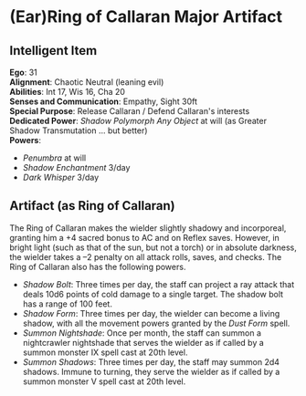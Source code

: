 # (Ear)Ring of Callaran Major Artifact 

## Intelligent Item 

**Ego**: 31 \
**Alignment**: Chaotic Neutral (leaning evil) \
**Abilities**: Int 17, Wis 16, Cha 20 \
**Senses and Communication**: Empathy, Sight 30ft \
**Special Purpose**: Release Callaran / Defend Callaran's interests  \
**Dedicated Power**: *Shadow Polymorph Any Object* at will (as Greater Shadow Transmutation ... but better) \
**Powers**: 
- *Penumbra* at will
- *Shadow Enchantment* 3/day
- *Dark Whisper* 3/day


## Artifact (as Ring of Callaran)

The Ring of Callaran makes the wielder slightly shadowy and incorporeal, granting him a +4 sacred bonus to AC and on Reflex saves. However, in bright light (such as that of the sun, but not a torch) or in absolute darkness, the wielder takes a –2 penalty on all attack rolls, saves, and checks. The Ring of Callaran also has the following powers.

- *Shadow Bolt*: Three times per day, the staff can project a ray attack that deals 10d6 points of cold damage to a single target. The shadow bolt has a range of 100 feet.
- *Shadow Form*: Three times per day, the wielder can become a living shadow, with all the movement powers granted by the *Dust Form* spell.
- *Summon Nightshade*: Once per month, the staff can summon a nightcrawler nightshade that serves the wielder as if called by a summon monster IX spell cast at 20th level.
- *Summon Shadows*: Three times per day, the staff may summon 2d4 shadows. Immune to turning, they serve the wielder as if called by a summon monster V spell cast at 20th level.